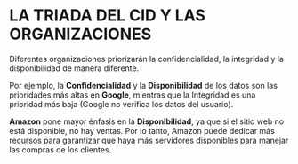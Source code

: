 
# LA TRIADA DEL CID Y LAS ORGANIZACIONES

Diferentes organizaciones priorizarán la confidencialidad, la integridad y la disponibilidad de manera diferente.

Por ejemplo, la **Confidencialidad** y la **Disponibilidad** de los datos son las prioridades más altas en **Google**, mientras que la Integridad es una prioridad más baja (Google no verifica los datos del usuario). 

**Amazon** pone mayor énfasis en la **Disponibilidad**, ya que si el sitio web no está disponible, no hay ventas. Por lo tanto, Amazon puede dedicar más recursos para garantizar que haya más servidores disponibles para manejar las compras de los clientes.

